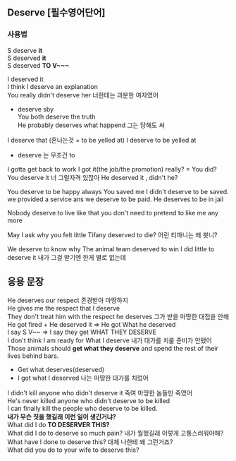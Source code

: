 ## Deserve [필수영어단어]

### 사용법
S deserve **it**  
S deserved **it**  
S deserved **TO V~~~**  

I deserved it  
I think I deserve an explanation  
You really didn't deserve her 너한테는 과분한 여자였어
* deserve sby  
You both deserve the truth  
He probably deserves what happend 그는 당해도 싸  

I deserve that (혼나는것 = to be yelled at)
I deserve to be yelled at
* deserve 는 무조건 to

I gotta get back to work
I got it(the job/the promotion)
really? = You did?
You deserve it 너 그럴자격 있잖아
He deserved it , didn't he?

You deserve to be happy always
You saved me 
I didn't deserve to be saved.
we provided a service ans we deserve to be paid.
He deserves to be in jail

Nobody deserve to live like that
you don't need to pretend to like me any more

May I ask why you felt little Tifany deserved to die? 어린 티파니는 왜 쐇니?

We deserve to know why
The animal team deserved to win
I did little to deserve it 내가 그걸 받기엔 한게 별로 없는데  

## 응용 문장
He deserves our respect 존경받아 마땅하지  
He gives me the respect that I deserve  
They don't treat him with the respect he deserves  그가 받을 마땅한 대접을 안해  
He got fired + He deserved it => He got What he deserved  
I say S V~~ => I say they get WHAT THEY DESERVE  
I don't think I am ready for What I deserve 내가 대가를 치룰 준비가 안됐어  
Those animals should **get what they deserve** and spend the rest of their lives behind bars.  
* Get what <one> deserves(deserved)
* I got what I deserved 나는 마땅한 대가를 치렀어

I didn't kill anyone who didn't deserve it 죽여 마땅한 놈들만 죽였어  
He's never killed anyone who didn't deserve to be killed  
I can finally kill the people who deserve to be killed.  
**내가 무슨 짓을 했길래 이런 일이 생긴거냐?**  
What did I do **TO DESERVER THIS?**  
What did I do to deserve so much pain? 내가 뭘했길래 이렇게 고통스러워야해?  
What have I done to deserve this? 대체 나한테 왜 그런거죠?  
What did you do to your wife to deserve this?  
